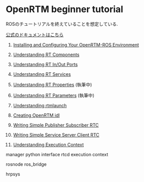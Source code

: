 # OpenRTM beginner tutorial

ROSのチュートリアルを終えていることを想定している.

[公式のドキュメントはこちら](https://www.openrtm.org/openrtm/ja/doc/developersguide)

1. [Installing and Configuring Your OpenRTM-ROS Environment](https://github.com/Naoki-Hiraoka/rtmros_beginner_tutorial/blob/master/openrtm_beginner_tutorial/Installing_and_Configuring_Your_OpenRTM-ROS_Environment.md)

2. [Understanding RT Components](https://github.com/Naoki-Hiraoka/rtmros_beginner_tutorial/blob/master/openrtm_beginner_tutorial/Understanding_RT_Components.md)

3. [Understanding RT In/Out Ports](https://github.com/Naoki-Hiraoka/rtmros_beginner_tutorial/blob/master/openrtm_beginner_tutorial/Understanding_RT_In_Out_Ports.md)

4. [Understanding RT Services](https://github.com/Naoki-Hiraoka/rtmros_beginner_tutorial/blob/master/openrtm_beginner_tutorial/Understanding_RT_Services.md)

5. [Understanding RT Properties](https://github.com/Naoki-Hiraoka/rtmros_beginner_tutorial/blob/master/openrtm_beginner_tutorial/Understanding_RT_Properties.md) (執筆中)

6. [Understanding RT Parameters](https://github.com/Naoki-Hiraoka/rtmros_beginner_tutorial/blob/master/openrtm_beginner_tutorial/Understanding_RT_Parameters.md) (執筆中)

7. [Understanding rtmlaunch](https://github.com/Naoki-Hiraoka/rtmros_beginner_tutorial/blob/master/openrtm_beginner_tutorial/Understanding_rtmlaunch.md)

8. [Creating OpenRTM idl](https://github.com/Naoki-Hiraoka/rtmros_beginner_tutorial/blob/master/openrtm_beginner_tutorial/Creating_OpenRTM_idl.md)

9. [Writing Simple Publisher Subscriber RTC](https://github.com/Naoki-Hiraoka/rtmros_beginner_tutorial/blob/master/openrtm_beginner_tutorial/Writing_Simple_Publisher_Subscriber_RTC.md)

10. [Writing Simple Service Server Client RTC](https://github.com/Naoki-Hiraoka/rtmros_beginner_tutorial/blob/master/openrtm_beginner_tutorial/Writing_Simple_Service_Server_Client_RTC.md)

11. [Understanding Execution Context](https://github.com/Naoki-Hiraoka/rtmros_beginner_tutorial/blob/master/openrtm_beginner_tutorial/Understanding_Execution_Context.md)

manager
python interface
rtcd execution context

rosnode
ros_bridge

hrpsys